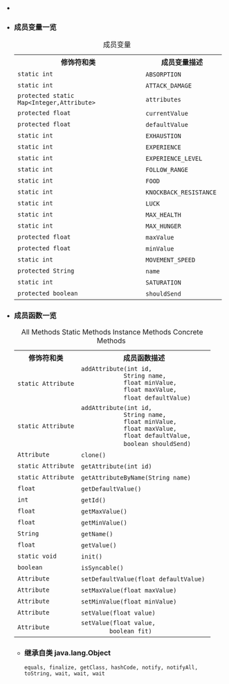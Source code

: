 <div class="summary">
<ul class="blockList">
<li class="blockList">

<li class="blockList"><a name="field.summary">
<!--   -->
</a>
<h3>成员变量一览</h3>
<table class="memberSummary" border="0" cellpadding="3" cellspacing="0" summary="Field Summary table, listing fields, and an explanation">
<caption><span>成员变量</span><span class="tabEnd"> </span></caption>
<tr>
<th>修饰符和类</th>
<th>成员变量描述</th>
</tr>
<tr class="altColor">
<td class="colFirst"><code>static int</code></td>
<td class="colLast"><code><span class="memberNameLink"><a >ABSORPTION</a></span></code> </td>
</tr>
<tr class="rowColor">
<td class="colFirst"><code>static int</code></td>
<td class="colLast"><code><span class="memberNameLink"><a >ATTACK_DAMAGE</a></span></code> </td>
</tr>
<tr class="altColor">
<td class="colFirst"><code>protected static <a  title="class or interface in java.util">Map</a>&lt;<a  title="class or interface in java.lang">Integer</a>,<a  title="class in cn.nukkit.entity">Attribute</a>&gt;</code></td>
<td class="colLast"><code><span class="memberNameLink"><a >attributes</a></span></code> </td>
</tr>
<tr class="rowColor">
<td class="colFirst"><code>protected float</code></td>
<td class="colLast"><code><span class="memberNameLink"><a >currentValue</a></span></code> </td>
</tr>
<tr class="altColor">
<td class="colFirst"><code>protected float</code></td>
<td class="colLast"><code><span class="memberNameLink"><a >defaultValue</a></span></code> </td>
</tr>
<tr class="rowColor">
<td class="colFirst"><code>static int</code></td>
<td class="colLast"><code><span class="memberNameLink"><a >EXHAUSTION</a></span></code> </td>
</tr>
<tr class="altColor">
<td class="colFirst"><code>static int</code></td>
<td class="colLast"><code><span class="memberNameLink"><a >EXPERIENCE</a></span></code> </td>
</tr>
<tr class="rowColor">
<td class="colFirst"><code>static int</code></td>
<td class="colLast"><code><span class="memberNameLink"><a >EXPERIENCE_LEVEL</a></span></code> </td>
</tr>
<tr class="altColor">
<td class="colFirst"><code>static int</code></td>
<td class="colLast"><code><span class="memberNameLink"><a >FOLLOW_RANGE</a></span></code> </td>
</tr>
<tr class="rowColor">
<td class="colFirst"><code>static int</code></td>
<td class="colLast"><code><span class="memberNameLink"><a >FOOD</a></span></code> </td>
</tr>
<tr class="altColor">
<td class="colFirst"><code>static int</code></td>
<td class="colLast"><code><span class="memberNameLink"><a >KNOCKBACK_RESISTANCE</a></span></code> </td>
</tr>
<tr class="rowColor">
<td class="colFirst"><code>static int</code></td>
<td class="colLast"><code><span class="memberNameLink"><a >LUCK</a></span></code> </td>
</tr>
<tr class="altColor">
<td class="colFirst"><code>static int</code></td>
<td class="colLast"><code><span class="memberNameLink"><a >MAX_HEALTH</a></span></code> </td>
</tr>
<tr class="rowColor">
<td class="colFirst"><code>static int</code></td>
<td class="colLast"><code><span class="memberNameLink"><a >MAX_HUNGER</a></span></code> </td>
</tr>
<tr class="altColor">
<td class="colFirst"><code>protected float</code></td>
<td class="colLast"><code><span class="memberNameLink"><a >maxValue</a></span></code> </td>
</tr>
<tr class="rowColor">
<td class="colFirst"><code>protected float</code></td>
<td class="colLast"><code><span class="memberNameLink"><a >minValue</a></span></code> </td>
</tr>
<tr class="altColor">
<td class="colFirst"><code>static int</code></td>
<td class="colLast"><code><span class="memberNameLink"><a >MOVEMENT_SPEED</a></span></code> </td>
</tr>
<tr class="rowColor">
<td class="colFirst"><code>protected <a  title="class or interface in java.lang">String</a></code></td>
<td class="colLast"><code><span class="memberNameLink"><a >name</a></span></code> </td>
</tr>
<tr class="altColor">
<td class="colFirst"><code>static int</code></td>
<td class="colLast"><code><span class="memberNameLink"><a >SATURATION</a></span></code> </td>
</tr>
<tr class="rowColor">
<td class="colFirst"><code>protected boolean</code></td>
<td class="colLast"><code><span class="memberNameLink"><a >shouldSend</a></span></code> </td>
</tr>
</table>
</li>
</ul>
<!-- ========== METHOD SUMMARY =========== -->
<ul class="blockList">
<li class="blockList"><a name="method.summary">
<!--   -->
</a>
<h3>成员函数一览</h3>
<table class="memberSummary" border="0" cellpadding="3" cellspacing="0" summary="Method Summary table, listing methods, and an explanation">
<caption><span id="t0" class="activeTableTab"><span>All Methods</span><span class="tabEnd"> </span></span><span id="t1" class="tableTab"><span><a >Static Methods</a></span><span class="tabEnd"> </span></span><span id="t2" class="tableTab"><span><a >Instance Methods</a></span><span class="tabEnd"> </span></span><span id="t4" class="tableTab"><span><a >Concrete Methods</a></span><span class="tabEnd"> </span></span></caption>
<tr>
<th>修饰符和类</th>
<th>成员函数描述</th>
</tr>
<tr id="i0" class="altColor">
<td class="colFirst"><code>static <a  title="class in cn.nukkit.entity">Attribute</a></code></td>
<td class="colLast"><code><span class="memberNameLink"><a >addAttribute</a></span>(int id,
            <a  title="class or interface in java.lang">String</a> name,
            float minValue,
            float maxValue,
            float defaultValue)</code> </td>
</tr>
<tr id="i1" class="rowColor">
<td class="colFirst"><code>static <a  title="class in cn.nukkit.entity">Attribute</a></code></td>
<td class="colLast"><code><span class="memberNameLink"><a >addAttribute</a></span>(int id,
            <a  title="class or interface in java.lang">String</a> name,
            float minValue,
            float maxValue,
            float defaultValue,
            boolean shouldSend)</code> </td>
</tr>
<tr id="i2" class="altColor">
<td class="colFirst"><code><a  title="class in cn.nukkit.entity">Attribute</a></code></td>
<td class="colLast"><code><span class="memberNameLink"><a >clone</a></span>()</code> </td>
</tr>
<tr id="i3" class="rowColor">
<td class="colFirst"><code>static <a  title="class in cn.nukkit.entity">Attribute</a></code></td>
<td class="colLast"><code><span class="memberNameLink"><a >getAttribute</a></span>(int id)</code> </td>
</tr>
<tr id="i4" class="altColor">
<td class="colFirst"><code>static <a  title="class in cn.nukkit.entity">Attribute</a></code></td>
<td class="colLast"><code><span class="memberNameLink"><a >getAttributeByName</a></span>(<a  title="class or interface in java.lang">String</a> name)</code> </td>
</tr>
<tr id="i5" class="rowColor">
<td class="colFirst"><code>float</code></td>
<td class="colLast"><code><span class="memberNameLink"><a >getDefaultValue</a></span>()</code> </td>
</tr>
<tr id="i6" class="altColor">
<td class="colFirst"><code>int</code></td>
<td class="colLast"><code><span class="memberNameLink"><a >getId</a></span>()</code> </td>
</tr>
<tr id="i7" class="rowColor">
<td class="colFirst"><code>float</code></td>
<td class="colLast"><code><span class="memberNameLink"><a >getMaxValue</a></span>()</code> </td>
</tr>
<tr id="i8" class="altColor">
<td class="colFirst"><code>float</code></td>
<td class="colLast"><code><span class="memberNameLink"><a >getMinValue</a></span>()</code> </td>
</tr>
<tr id="i9" class="rowColor">
<td class="colFirst"><code><a  title="class or interface in java.lang">String</a></code></td>
<td class="colLast"><code><span class="memberNameLink"><a >getName</a></span>()</code> </td>
</tr>
<tr id="i10" class="altColor">
<td class="colFirst"><code>float</code></td>
<td class="colLast"><code><span class="memberNameLink"><a >getValue</a></span>()</code> </td>
</tr>
<tr id="i11" class="rowColor">
<td class="colFirst"><code>static void</code></td>
<td class="colLast"><code><span class="memberNameLink"><a >init</a></span>()</code> </td>
</tr>
<tr id="i12" class="altColor">
<td class="colFirst"><code>boolean</code></td>
<td class="colLast"><code><span class="memberNameLink"><a >isSyncable</a></span>()</code> </td>
</tr>
<tr id="i13" class="rowColor">
<td class="colFirst"><code><a  title="class in cn.nukkit.entity">Attribute</a></code></td>
<td class="colLast"><code><span class="memberNameLink"><a >setDefaultValue</a></span>(float defaultValue)</code> </td>
</tr>
<tr id="i14" class="altColor">
<td class="colFirst"><code><a  title="class in cn.nukkit.entity">Attribute</a></code></td>
<td class="colLast"><code><span class="memberNameLink"><a >setMaxValue</a></span>(float maxValue)</code> </td>
</tr>
<tr id="i15" class="rowColor">
<td class="colFirst"><code><a  title="class in cn.nukkit.entity">Attribute</a></code></td>
<td class="colLast"><code><span class="memberNameLink"><a >setMinValue</a></span>(float minValue)</code> </td>
</tr>
<tr id="i16" class="altColor">
<td class="colFirst"><code><a  title="class in cn.nukkit.entity">Attribute</a></code></td>
<td class="colLast"><code><span class="memberNameLink"><a >setValue</a></span>(float value)</code> </td>
</tr>
<tr id="i17" class="rowColor">
<td class="colFirst"><code><a  title="class in cn.nukkit.entity">Attribute</a></code></td>
<td class="colLast"><code><span class="memberNameLink"><a >setValue</a></span>(float value,
        boolean fit)</code> </td>
</tr>
</table>
<ul class="blockList">
<li class="blockList"><a name="methods.inherited.from.class.java.lang.Object">
<!--   -->
</a>
<h3>继承自类 java.lang.<a  title="class or interface in java.lang">Object</a></h3>
<code><a  title="class or interface in java.lang">equals</a>, <a  title="class or interface in java.lang">finalize</a>, <a  title="class or interface in java.lang">getClass</a>, <a  title="class or interface in java.lang">hashCode</a>, <a  title="class or interface in java.lang">notify</a>, <a  title="class or interface in java.lang">notifyAll</a>, <a  title="class or interface in java.lang">toString</a>, <a  title="class or interface in java.lang">wait</a>, <a  title="class or interface in java.lang">wait</a>, <a  title="class or interface in java.lang">wait</a></code></li>
</ul>
</li>
</ul>
</li>
</ul>
</div>
